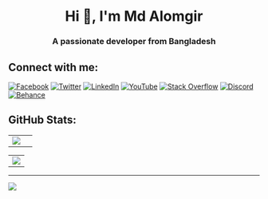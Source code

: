<h1 align="center">Hi 👋, I'm Md Alomgir</h1>
<h3 align="center">A passionate developer from Bangladesh</h3>

<h2 align="left">Connect with me:</h2>

[![Facebook](https://img.shields.io/badge/Facebook-%231877F2.svg?logo=Facebook&logoColor=white)](https://www.facebook.com/developeralomgirmd) [![Twitter](https://img.shields.io/badge/Twitter-%231DA1F2.svg?logo=Twitter&logoColor=white)](https://twitter.com/mdalomgir33) [![LinkedIn](https://img.shields.io/badge/LinkedIn-%230077B5.svg?logo=linkedin&logoColor=white)](https://www.linkedin.com/in/mdalomgir/) [![YouTube](https://img.shields.io/badge/YouTube-%23FF0000.svg?logo=YouTube&logoColor=white)](https://youtube.com/@mdalomgirofficial) [![Stack Overflow](https://img.shields.io/badge/-Stackoverflow-FE7A16?logo=stack-overflow&logoColor=white)](https://stackoverflow.com/users/20274339) [![Discord](https://img.shields.io/badge/Discord-%237289DA.svg?logo=discord&logoColor=white)](https://discord.gg/https://discord.gg/9URWsmZy) 
[![Behance](https://img.shields.io/badge/Behance-1769ff?logo=behance&logoColor=white)](https://behance.net/m_alomgir)    

<h2 align="left">GitHub Stats:</h2>
   <table>
  <tr>
     <td>
      <img  align="centre" src="https://github-readme-stats.vercel.app/api?username=alomgiraziz&theme=transparent&hide_border=false&include_all_commits=false&count_private=false"/>
      </td>
    <td>
          <img align="centre" alt="" src="https://github-readme-streak-stats.herokuapp.com/?user=alomgiraziz&theme=transparent&hide_border=false"/>
  </td>

  </tr>
</table>
             
  <table>
  <tr>
 <td>
    <img  align="centre" src="https://github-readme-stats.vercel.app/api/top-langs/?username=alomgiraziz&theme=transparent&hide_border=false&include_all_commits=false&count_private=false&layout=compact"/>
 </td>

  </tr>
</table>


---

[![](https://visitcount.itsvg.in/api?id=alomgiraziz&icon=0&color=0)](https://visitcount.itsvg.in)

  
<!-- Proudly created with GPRM ( https://gprm.itsvg.in ) -->
             

